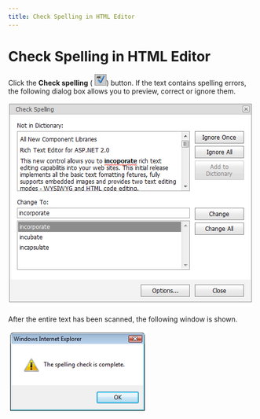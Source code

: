 ```yaml
---
title: Check Spelling in HTML Editor
---
```

# Check Spelling in HTML Editor
Click the **Check spelling** ( ![ASPxHtmlEditor-Buttons-CheckSpelling](../../../images/Img8903.png)) button. If the text contains spelling errors, the following dialog box allows you to preview, correct or ignore them.

![ASPxHtmlEditor-CheckSpellingDialog](../../../images/Img8912.png)

After the entire text has been scanned, the following window is shown.

![ASPxHtmlEditor-CheckSpellingCompleteWindow](../../../images/Img8913.png)